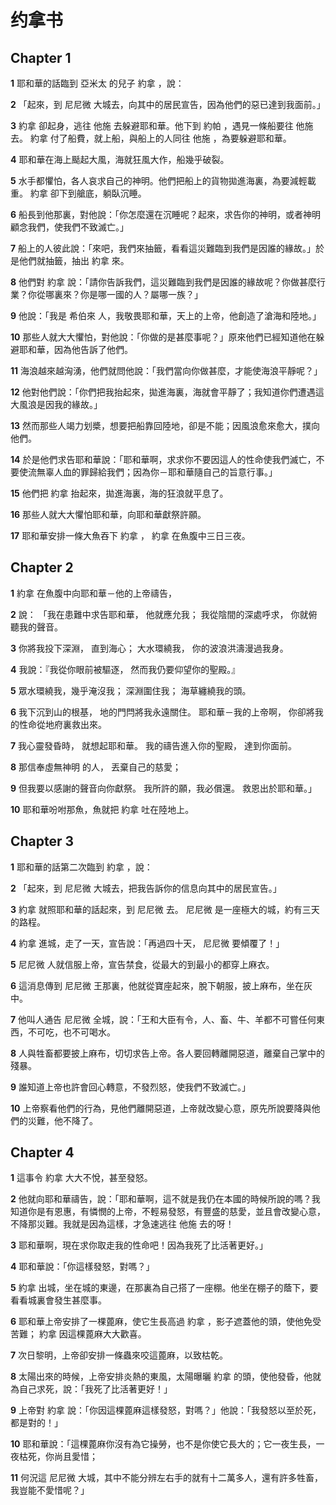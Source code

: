 # 约拿书

## Chapter 1

**1** 耶和華的話臨到 亞米太 的兒子 約拿 ，說：

**2** 「起來，到 尼尼微 大城去，向其中的居民宣告，因為他們的惡已達到我面前。」

**3** 約拿 卻起身，逃往 他施 去躲避耶和華。他下到 約帕 ，遇見一條船要往 他施 去。 約拿 付了船費，就上船，與船上的人同往 他施 ，為要躲避耶和華。

**4** 耶和華在海上颳起大風，海就狂風大作，船幾乎破裂。

**5** 水手都懼怕，各人哀求自己的神明。他們把船上的貨物拋進海裏，為要減輕載重。 約拿 卻下到艙底，躺臥沉睡。

**6** 船長到他那裏，對他說：「你怎麼還在沉睡呢？起來，求告你的神明，或者神明顧念我們，使我們不致滅亡。」

**7** 船上的人彼此說：「來吧，我們來抽籤，看看這災難臨到我們是因誰的緣故。」於是他們就抽籤，抽出 約拿 來。

**8** 他們對 約拿 說：「請你告訴我們，這災難臨到我們是因誰的緣故呢？你做甚麼行業？你從哪裏來？你是哪一國的人？屬哪一族？」

**9** 他說：「我是 希伯來 人，我敬畏耶和華，天上的上帝，他創造了滄海和陸地。」

**10** 那些人就大大懼怕，對他說：「你做的是甚麼事呢？」原來他們已經知道他在躲避耶和華，因為他告訴了他們。

**11** 海浪越來越洶湧，他們就問他說：「我們當向你做甚麼，才能使海浪平靜呢？」

**12** 他對他們說：「你們把我抬起來，拋進海裏，海就會平靜了；我知道你們遭遇這大風浪是因我的緣故。」

**13** 然而那些人竭力划槳，想要把船靠回陸地，卻是不能；因風浪愈來愈大，撲向他們。

**14** 於是他們求告耶和華說：「耶和華啊，求求你不要因這人的性命使我們滅亡，不要使流無辜人血的罪歸給我們；因為你－耶和華隨自己的旨意行事。」

**15** 他們把 約拿 抬起來，拋進海裏，海的狂浪就平息了。

**16** 那些人就大大懼怕耶和華，向耶和華獻祭許願。

**17** 耶和華安排一條大魚吞下 約拿 ， 約拿 在魚腹中三日三夜。

## Chapter 2

**1** 約拿 在魚腹中向耶和華－他的上帝禱告，

**2** 說： 「我在患難中求告耶和華， 他就應允我； 我從陰間的深處呼求， 你就俯聽我的聲音。

**3** 你將我投下深淵， 直到海心； 大水環繞我， 你的波浪洪濤漫過我身。

**4** 我說：『我從你眼前被驅逐， 然而我仍要仰望你的聖殿。』

**5** 眾水環繞我，幾乎淹沒我； 深淵圍住我； 海草纏繞我的頭。

**6** 我下沉到山的根基， 地的門閂將我永遠關住。 耶和華－我的上帝啊， 你卻將我的性命從地府裏救出來。

**7** 我心靈發昏時， 就想起耶和華。 我的禱告進入你的聖殿， 達到你面前。

**8** 那信奉虛無神明 的人， 丟棄自己的慈愛；

**9** 但我要以感謝的聲音向你獻祭。 我所許的願，我必償還。 救恩出於耶和華。」

**10** 耶和華吩咐那魚，魚就把 約拿 吐在陸地上。

## Chapter 3

**1** 耶和華的話第二次臨到 約拿 ，說：

**2** 「起來，到 尼尼微 大城去，把我告訴你的信息向其中的居民宣告。」

**3** 約拿 就照耶和華的話起來，到 尼尼微 去。 尼尼微 是一座極大的城，約有三天的路程。

**4** 約拿 進城，走了一天，宣告說：「再過四十天， 尼尼微 要傾覆了！」

**5** 尼尼微 人就信服上帝，宣告禁食，從最大的到最小的都穿上麻衣。

**6** 這消息傳到 尼尼微 王那裏，他就從寶座起來，脫下朝服，披上麻布，坐在灰中。

**7** 他叫人通告 尼尼微 全城，說：「王和大臣有令，人、畜、牛、羊都不可嘗任何東西，不可吃，也不可喝水。

**8** 人與牲畜都要披上麻布，切切求告上帝。各人要回轉離開惡道，離棄自己掌中的殘暴。

**9** 誰知道上帝也許會回心轉意，不發烈怒，使我們不致滅亡。」

**10** 上帝察看他們的行為，見他們離開惡道，上帝就改變心意，原先所說要降與他們的災難，他不降了。

## Chapter 4

**1** 這事令 約拿 大大不悅，甚至發怒。

**2** 他就向耶和華禱告，說：「耶和華啊，這不就是我仍在本國的時候所說的嗎？我知道你是有恩惠，有憐憫的上帝，不輕易發怒，有豐盛的慈愛，並且會改變心意，不降那災難。我就是因為這樣，才急速逃往 他施 去的呀！

**3** 耶和華啊，現在求你取走我的性命吧！因為我死了比活著更好。」

**4** 耶和華說：「你這樣發怒，對嗎？」

**5** 約拿 出城，坐在城的東邊，在那裏為自己搭了一座棚。他坐在棚子的蔭下，要看看城裏會發生甚麼事。

**6** 耶和華上帝安排了一棵蓖麻，使它生長高過 約拿 ，影子遮蓋他的頭，使他免受苦難； 約拿 因這棵蓖麻大大歡喜。

**7** 次日黎明，上帝卻安排一條蟲來咬這蓖麻，以致枯乾。

**8** 太陽出來的時候，上帝安排炎熱的東風，太陽曝曬 約拿 的頭，使他發昏，他就為自己求死，說：「我死了比活著更好！」

**9** 上帝對 約拿 說：「你因這棵蓖麻這樣發怒，對嗎？」他說：「我發怒以至於死，都是對的！」

**10** 耶和華說：「這棵蓖麻你沒有為它操勞，也不是你使它長大的；它一夜生長，一夜枯死，你尚且愛惜；

**11** 何況這 尼尼微 大城，其中不能分辨左右手的就有十二萬多人，還有許多牲畜，我豈能不愛惜呢？」

